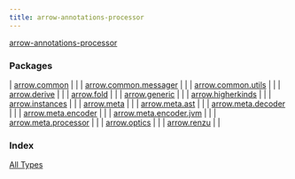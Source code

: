 ```yaml
---
title: arrow-annotations-processor
---
```


[arrow-annotations-processor](./index.html)

### Packages

| [arrow.common](arrow.common/index.html) |  |
| [arrow.common.messager](arrow.common.messager/index.html) |  |
| [arrow.common.utils](arrow.common.utils/index.html) |  |
| [arrow.derive](arrow.derive/index.html) |  |
| [arrow.fold](arrow.fold/index.html) |  |
| [arrow.generic](arrow.generic/index.html) |  |
| [arrow.higherkinds](arrow.higherkinds/index.html) |  |
| [arrow.instances](arrow.instances/index.html) |  |
| [arrow.meta](arrow.meta/index.html) |  |
| [arrow.meta.ast](arrow.meta.ast/index.html) |  |
| [arrow.meta.decoder](arrow.meta.decoder/index.html) |  |
| [arrow.meta.encoder](arrow.meta.encoder/index.html) |  |
| [arrow.meta.encoder.jvm](arrow.meta.encoder.jvm/index.html) |  |
| [arrow.meta.processor](arrow.meta.processor/index.html) |  |
| [arrow.optics](arrow.optics/index.html) |  |
| [arrow.renzu](arrow.renzu/index.html) |  |

### Index

[All Types](alltypes/index.html)